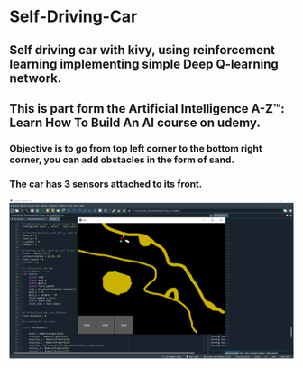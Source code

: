 # Self-Driving-Car
## Self driving car with kivy, using reinforcement learning implementing simple Deep Q-learning network.
## This is part form the Artificial Intelligence A-Z™: Learn How To Build An AI course on udemy.
### Objective is to go from top left corner to the bottom right corner, you can add obstacles in the form of sand.
### The car has 3 sensors attached to its front.
![alt text](https://github.com/mahmoudmohey97/Self-Driving-Car/blob/main/resources/Screenshot%20(124).png?raw=true)
